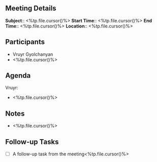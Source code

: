 ## Meeting Details
**Subject**:: <%tp.file.cursor()%>
**Start Time**:: <%tp.file.cursor()%>
**End Time**:: <%tp.file.cursor()%>
**Location**:: <%tp.file.cursor()%>

## Participants
- Vruyr Gyolchanyan
- <%tp.file.cursor()%>

## Agenda
Vruyr:
- <%tp.file.cursor()%>

## Notes
- <%tp.file.cursor()%>

## Follow-up Tasks
- [ ] A follow-up task from the meeting<%tp.file.cursor()%>
